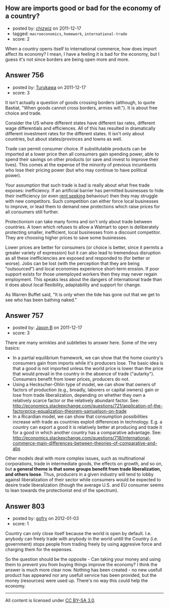 ## How are imports good or bad for the economy of a country?

- posted by: [chizwiz](https://stackexchange.com/users/-1/485-chizwiz) on 2011-12-17
- tagged: `macroeconomics`, `homework`, `international-trade`
- score: 2

When a country opens itself to international commerce, how does import affect its economy? I mean, I have a feeling it is bad for the economy, but I guess it's not since borders are being open more and more.


## Answer 756

- posted by: [Turukawa](https://stackexchange.com/users/-1/48-turukawa) on 2011-12-17
- score: 3

<p>It isn't actually a question of goods crossing borders (although, to quote Bastiat, "When goods cannot cross borders, armies will.").  It is about free choice and trade.</p>

<p>Consider the US where different states have different tax rates, different wage differentials and efficiences.  All of this has resulted in dramatically different investment rates for the different states.  It isn't only about countries, but about states/provinces and towns as well.</p>

<p>Trade can permit consumer choice.  If substitutable products can be imported at a lower price then all consumers gain spending power, able to spend their savings on other products (or save and invest to improve their lives).  This comes at the expense of the minority of previous incumbents who lose their pricing power (but who may continue to have political power).</p>

<p>Your assumption that such trade is bad is really about what free trade exposes: inefficiency.  If an artificial barrier has permitted businesses to hide their inefficiency (or even <a href="http://en.wikipedia.org/wiki/Rent-seeking" rel="nofollow">rent seeking</a> behaviour) then they may struggle with new competitors.  Such competition can either force local businesses to improve, or lead them to demand new protections which raise prices for all consumers still further.</p>

<p>Protectionism can take many forms and isn't only about trade between countries.  A town which refuses to allow a Walmart to open is deliberately protecting smaller, inefficient, local businesses from a discount competitor.  They are choosing higher prices to save some businesses.</p>

<p>Lower prices are better for consumers (or choice is better, since it permits a greater variety of expression) but it can also lead to tremendous disruption as all these inefficiencies are exposed and responded to (for better or worse).  Jobs can be lost (with the perception that they are being "outsourced") and local economies experience short-term erosion.  If poor support exists for those unemployed workers then they may never regain employment.  This speaks less about the dangers of international trade than it does about local flexibility, adaptability and support for change.</p>

<p>As Warren Buffet said, "It is only when the tide has gone out that we get to see who has been bathing naked."</p>



## Answer 757

- posted by: [Jason B](https://stackexchange.com/users/-1/26-jason-b) on 2011-12-17
- score: 3

There are many wrinkles and subtleties to answer here.  Some of the very basics:

 - In a partial equilibrium framework, we can show that the home country's consumers gain from imports while it's producers lose.  The basic idea is that a good is not imported unless the world price is lower than the price that would prevail in the country in the absence of trade ("autarky").  Consumers benefit from lower prices, producers do not.
 - Using a Heckscher-Ohlin type of model, we can show that owners of factors of production (e.g., broadly, laborers or capital owners) gain or lose from trade liberalization, depending on whether they own a relatively scarce factor or the relatively abundant factor.  See: http://economics.stackexchange.com/questions/721/application-of-the-factorprice-equalization-theorem-samuelson-on-trade
 - In a Ricardian model, we can show that consumption possibilities increase with trade as countries exploit differences in technology.  E.g. a country can export a good it is relatively better at producing and trade it for a good in which another country has a comparative advantage.  See: http://economics.stackexchange.com/questions/718/international-commerce-main-differences-between-theories-of-comparative-and-abs

Other models deal with more complex issues, such as multinational corporations, trade in intermediate goods, the effects on growth, and so on, but **a general theme is that some groups benefit from trade liberalization, and others loose**.  Thus, producers in a given industry will tend to lobby against liberalization of their sector while consumers would be expected to desire trade liberalization (though the average U.S. and EU consumer seems to lean towards the protectionist end of the spectrum). 



## Answer 803

- posted by: [gofry](https://stackexchange.com/users/-1/552-gofry) on 2012-01-03
- score: 1

Country can only close itself because the world is open by default. I.e. anybody can freely trade with anybody in the world untill the Country (i.e. government) stops people from trading freely by using aggresive force and charging them for the expenses.

So the question should be the opposite - Can taking your money and using them to prevent you from buying things improve the economy? I think the answer is much more clear now. Nothing has been created - no new usefull product has appeared nor any usefull service has been provided, but the money (resources) were used up. There's no way this could help the economy.



---

All content is licensed under [CC BY-SA 3.0](https://creativecommons.org/licenses/by-sa/3.0/).
